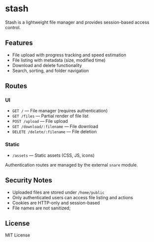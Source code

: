 # stash

Stash is a lightweight file manager and provides session-based access control.

## Features

- File upload with progress tracking and speed estimation
- File listing with metadata (size, modified time)
- Download and delete functionality
- Search, sorting, and folder navigation

## Routes
### UI

* `GET /` — File manager (requires authentication)
* `GET /files` — Partial render of file list
* `POST /upload` — File upload
* `GET /download/:filename` — File download
* `DELETE /delete/:filename` — File deletion

### Static

* `/assets` — Static assets (CSS, JS, icons)

Authentication routes are managed by the external `snare` module.

## Security Notes

* Uploaded files are stored under `/home/public`
* Only authenticated users can access file listing and actions
* Cookies are HTTP-only and session-based
* File names are not sanitized;

## License

MIT License
